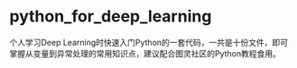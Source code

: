 # python_for_deep_learning
个人学习Deep Learning时快速入门Python的一套代码，一共是十份文件，即可掌握从变量到异常处理的常用知识点，建议配合图灵社区的Python教程食用。

